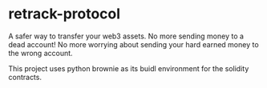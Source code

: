 # retrack-protocol
A safer way to transfer your web3 assets. No more sending money to a dead account! No more worrying about sending your hard earned money to the wrong account.

This project uses python brownie as its buidl environment for the solidity contracts.
